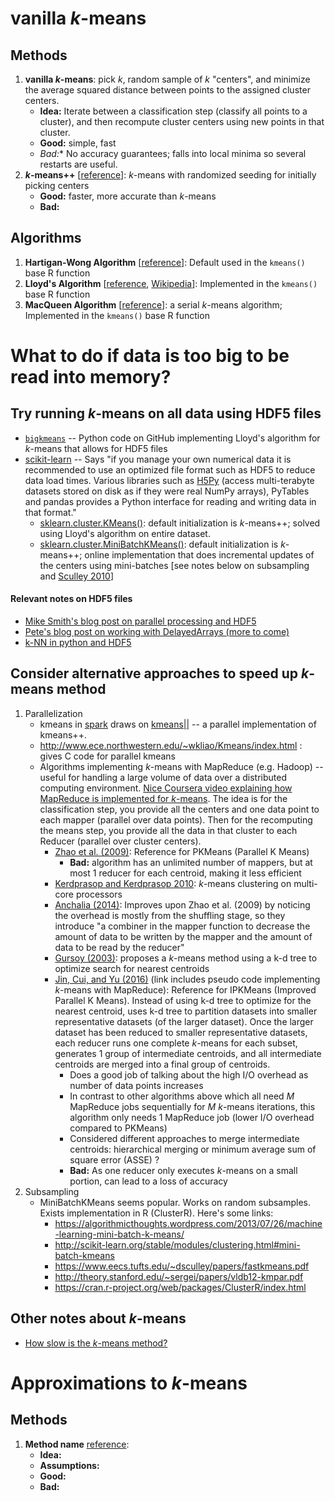 
# vanilla _k_-means

## Methods 

1. **vanilla _k_-means**: pick _k_, random sample of _k_ "centers", and minimize the average squared distance between points to the assigned cluster centers. 
	- **Idea:** Iterate between a classification step (classify all points to a cluster), and then recompute cluster centers using new points in that cluster. 
	- **Good:** simple, fast
	- *Bad:** No accuracy guarantees; falls into local minima so several restarts are useful. 
2. **_k_-means++** [[reference](http://ilpubs.stanford.edu:8090/778/1/2006-13.pdf)]: _k_-means with randomized seeding for initially picking centers
	- **Good:** faster, more accurate than _k_-means
	- **Bad:** 
	
## Algorithms

1. **Hartigan-Wong Algorithm** [[reference](https://www.jstor.org/stable/2346830)]: Default used in the `kmeans()` base R function
2. **Lloyd's Algorithm** [[reference](http://www-evasion.imag.fr/people/Franck.Hetroy/Teaching/ProjetsImage/2007/Bib/lloyd-1982.pdf), [Wikipedia](https://en.wikipedia.org/wiki/Lloyd%27s_algorithm)]:  Implemented in the `kmeans()` base R function
3. **MacQueen Algorithm** [[reference](https://projecteuclid.org/euclid.bsmsp/1200512992)]: a serial _k_-means algorithm; Implemented in the `kmeans()` base R function

 
# What to do if data is too big to be read into memory? 

## Try running _k_-means on all data using HDF5 files

- [`bigkmeans`](https://github.com/argriffing/bigkmeans) -- Python code on GitHub implementing Lloyd's algorithm for _k_-means that allows for HDF5 files
- [scikit-learn](http://scikit-learn.org/stable/datasets/index.html) -- Says "if you manage your own numerical data it is recommended to use an optimized file format such as HDF5 to reduce data load times. Various libraries such as [H5Py](https://www.h5py.org) (access multi-terabyte datasets stored on disk as if they were real NumPy arrays), PyTables and pandas provides a Python interface for reading and writing data in that format."
	- [sklearn.cluster.KMeans()](http://scikit-learn.org/stable/modules/generated/sklearn.cluster.KMeans.html): default initialization is _k_-means++; solved using Lloyd's algorithm on entire dataset. 
	- [sklearn.cluster.MiniBatchKMeans()](http://scikit-learn.org/stable/modules/generated/sklearn.cluster.MiniBatchKMeans.html#sklearn.cluster.MiniBatchKMeans): default initialization is _k_-means++; online implementation that does incremental updates of the centers using mini-batches [see notes below on subsampling and [Sculley 2010](http://www.eecs.tufts.edu/~dsculley/papers/fastkmeans.pdf)]

#### Relevant notes on HDF5 files

- [Mike Smith's blog post on parallel processing and HDF5](http://www.msmith.de/2018/05/01/parallel-r-hdf5/)
- [Pete's blog post on working with DelayedArrays (more to come)](https://www.peterhickey.org/2018/05/01/bioc3.7-and-delayedarray/)
- [k-NN in python and HDF5](https://labrosa.ee.columbia.edu/millionsong/pages/fast-k-nn-using-hdf5)


## Consider alternative approaches to speed up _k_-means method

1. Parallelization
	- kmeans in [spark](http://spark.apache.org/docs/latest/mllib-clustering.html#k-means) draws on [kmeans||](http://theory.stanford.edu/~sergei/papers/vldb12-kmpar.pdf) -- a parallel implementation of kmeans++.
	- http://www.ece.northwestern.edu/~wkliao/Kmeans/index.html : gives C code for parallel kmeans
	- Algorithms implementing _k_-means with MapReduce (e.g. Hadoop) -- useful for handling a large volume of data over a distributed computing environment. [Nice Coursera video explaining how MapReduce is implemented for _k_-means](https://www.coursera.org/learn/ml-clustering-and-retrieval/lecture/EhCYk/mapreduce-for-k-means). The idea is for the classification step, you provide all the centers and one data point to each mapper (parallel over data points). Then for the recomputing the means step, you provide all the data in that cluster to each Reducer (parallel over cluster centers). 
		- [Zhao et al. (2009)](https://link.springer.com/chapter/10.1007/978-3-642-10665-1_71): Reference for PKMeans (Parallel K Means)
			- **Bad:** algorithm has an unlimited number of mappers, but at most 1 reducer for each centroid, making it less efficient
		- [Kerdprasop and Kerdprasop 2010](https://pdfs.semanticscholar.org/a76a/f136805e8f535777ad5582b128ae441af75a.pdf): _k_-means clustering on multi-core processors
		- [Anchalia (2014)](https://ieeexplore.ieee.org/document/7046097/): Improves upon Zhao et al. (2009) by noticing the overhead is mostly from the shuffling stage, so they introduce "a combiner in the mapper function to decrease the amount of data to be written by the mapper and the amount of data to be read by the reducer"
		- [Gursoy (2003)](https://link.springer.com/chapter/10.1007/978-3-540-24669-5_31): proposes a _k_-means method using a k-d tree to optimize search for nearest centroids
		- [Jin, Cui, and Yu (2016)](https://arxiv.org/pdf/1608.06347.pdf) (link includes pseudo code implementing _k_-means with MapReduce): Reference for IPKMeans (Improved Parallel K Means). Instead of using k-d tree to optimize for the nearest centroid, uses k-d tree to partition datasets into smaller representative datasets (of the larger dataset). Once the larger dataset has been reduced to smaller representative datasets, each reducer runs one complete _k_-means for each subset, generates 1 group of intermediate centroids, and all intermediate centroids are merged into a final group of centroids. 
			- Does a good job of talking about the high I/O overhead as number of data points increases
			- In contrast to other algorithms above which all need _M_ MapReduce jobs sequentially for _M_ _k_-means iterations, this algorithm only needs 1 MapReduce job (lower I/O overhead compared to PKMeans)
			- Considered different approaches to merge intermediate centroids: hierarchical merging or minimum average sum of square error (ASSE) ? 
			- **Bad:** As one reducer only executes _k_-means on a small portion, can lead to a loss of accuracy
2. Subsampling
	- MiniBatchKMeans seems popular. Works on random subsamples. Exists implementation in R (ClusterR). Here's some links:
		* https://algorithmicthoughts.wordpress.com/2013/07/26/machine-learning-mini-batch-k-means/
		* http://scikit-learn.org/stable/modules/clustering.html#mini-batch-kmeans
		* https://www.eecs.tufts.edu/~dsculley/papers/fastkmeans.pdf
		* http://theory.stanford.edu/~sergei/papers/vldb12-kmpar.pdf
		* https://cran.r-project.org/web/packages/ClusterR/index.html

## Other notes about _k_-means

- [How slow is the _k_-means method?](http://theory.stanford.edu/~sergei/papers/kMeans-socg.pdf)




# Approximations to _k_-means

## Methods

1.  **Method name** [reference]():
	- **Idea:** 
	- **Assumptions:**
	- **Good:** 	
	- **Bad:** 




